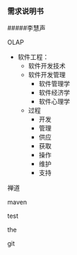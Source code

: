 ### 需求说明书

#####李慧声

OLAP 

+ 软件工程：
  + 软件开发技术
  + 软件开发管理
    + 软件管理学
    + 软件经济学
    + 软件心理学
  + 过程
    + 开发
    + 管理
    + 供应
    + 获取
    + 操作
    + 维护
    + 支持

禅道

maven

test

the

git